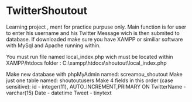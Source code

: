 # TwitterShoutout

Learning project , ment for practice purpuse only.
Main function is for user to enter his username and his Twitter Message wich is then submited to database.
If downloaded make sure you have XAMPP or similiar software with MySql and Apache running within.

You must run file named local_index.php wich must be located within XAMPP/htdocs folder : C:\xampp\htdocs\shoutout\local_index.php

Make new database with phpMyAdmin named: screamou_shoutout
Make just one table named: shoutoutusers
Make 4 fields in this order (case sensitive): id  - integer(11), AUTO_INCREMENT,PRIMARY ON
                                              TwitterName   - varchar(15)
                                               Date -   datetime
                                              Tweet - tinytext
                                              

